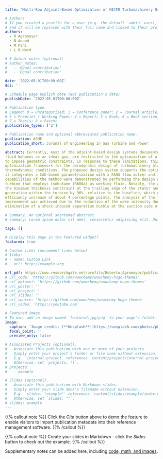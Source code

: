 ```yaml
---
title: 'Multi-Row Adjoint-Based Optimization of NICFD Turbomachinery Using a Cad-Based Parametrization.'

# Authors
# If you created a profile for a user (e.g. the default `admin` user), write the username (folder name) here
# and it will be replaced with their full name and linked to their profile.
authors:
  - R Agromayor
  - N Anand
  - M Pini
  - L O Nord

# # Author notes (optional)
# author_notes:
#   - 'Equal contribution'
#   - 'Equal contribution'

date: '2022-05-01T00:00:00Z'
doi: ''

# Schedule page publish date (NOT publication's date).
publishDate: '2022-05-01T00:00:00Z'

# Publication type.
# Legend: 0 = Uncategorized; 1 = Conference paper; 2 = Journal article;
# 3 = Preprint / Working Paper; 4 = Report; 5 = Book; 6 = Book section;
# 7 = Thesis; 8 = Patent
publication_types: ['2']

# Publication name and optional abbreviated publication name.
publication: ASME
publication_short: Jorunal of Engineering in Gas Turbine and Power

abstract: Currently, most of the adjoint-based design systems documented in the open literature assume that the
fluid behaves as an ideal gas, are restricted to the optimization of a single row of blades, or are not suited
to impose geometric constraints. In response to these limitations, this paper presents a gradient-based shape
optimization framework for the aerodynamic design of turbomachinery blades operating under non-ideal
thermodynamic conditions. The proposed design system supports the optimization of multiple blade rows and
it integrates a CAD-based parametrization with a RANS flow solver and its discrete adjoint counterpart. The
capabilities of the method were demonstrated by performing the design optimization of a single-stage axial
turbine that employs isobutane (R600a) as working fluid. Notably, the aerodynamic optimization respected
the minimum thickness constraint at the trailing edge of the stator and rotor blades and reduced the entropy
generation within the turbine by 36%, relative to the baseline, which corresponds to a total-to-total isentropic
efficiency increase of about 4 percentage points. The analysis of the flow field revealed that the performance
improvement was achieved due to the reduction of the wake intensity downstream of the blades and the
elimination of a shock-induced separation bubble at the suction side of the stator cascade.

# Summary. An optional shortened abstract.
# summary: Lorem ipsum dolor sit amet, consectetur adipiscing elit. Duis posuere tellus ac convallis placerat. Proin tincidunt magna sed ex sollicitudin condimentum.

tags: []

# Display this page in the Featured widget?
featured: true

# Custom links (uncomment lines below)
# links:
# - name: Custom Link
#   url: http://example.org

url_pdf: https://www.researchgate.net/profile/Roberto-Agromayor/publication/355905248_Multi-row_Adjoint-based_Optimization_of_NICFD_Turbomachinery_Using_a_CAD-based_Parametrization/links/62014aba94af0a47fff8b7ab/Multi-row-Adjoint-based-Optimization-of-NICFD-Turbomachinery-Using-a-CAD-based-Parametrization.pdf
# url_code: 'https://github.com/wowchemy/wowchemy-hugo-themes'
# url_dataset: 'https://github.com/wowchemy/wowchemy-hugo-themes'
# url_poster: ''
# url_project: ''
# url_slides: ''
# url_source: 'https://github.com/wowchemy/wowchemy-hugo-themes'
# url_video: 'https://youtube.com'

# Featured image
# To use, add an image named `featured.jpg/png` to your page's folder.
image:
  caption: 'Image credit: [**Unsplash**](https://unsplash.com/photos/pLCdAaMFLTE)'
  focal_point: ''
  preview_only: false

# Associated Projects (optional).
#   Associate this publication with one or more of your projects.
#   Simply enter your project's folder or file name without extension.
#   E.g. `internal-project` references `content/project/internal-project/index.md`.
#   Otherwise, set `projects: []`.
# projects:
#   - example

# Slides (optional).
#   Associate this publication with Markdown slides.
#   Simply enter your slide deck's filename without extension.
#   E.g. `slides: "example"` references `content/slides/example/index.md`.
#   Otherwise, set `slides: ""`.
# slides: example
---
```


{{% callout note %}}
Click the _Cite_ button above to demo the feature to enable visitors to import publication metadata into their reference management software.
{{% /callout %}}

{{% callout note %}}
Create your slides in Markdown - click the _Slides_ button to check out the example.
{{% /callout %}}

Supplementary notes can be added here, including [code, math, and images](https://wowchemy.com/docs/writing-markdown-latex/).
